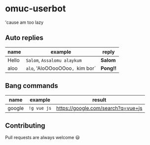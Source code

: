 # omuc-userbot
'cause am too lazy

## Auto replies

name    | example                        | reply
--------|--------------------------------|----------
Hello   | `Salom`, `Assalomu alaykum`    | **Salom**
aloo    | `alo`, 'AloOOooOOoo`, `kim bor`| **Pong!!**

## Bang commands

name    | example         | result
--------|-----------------|-----------------------------------
google  | `!g vue js`     | https://google.com/search?q=vue+js
 
## Contributing
Pull requests are always welcome 😃
